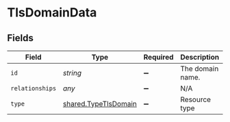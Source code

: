 # TlsDomainData


## Fields

| Field                                                        | Type                                                         | Required                                                     | Description                                                  | Example                                                      |
| ------------------------------------------------------------ | ------------------------------------------------------------ | ------------------------------------------------------------ | ------------------------------------------------------------ | ------------------------------------------------------------ |
| `id`                                                         | *string*                                                     | :heavy_minus_sign:                                           | The domain name.                                             | www.example.com                                              |
| `relationships`                                              | *any*                                                        | :heavy_minus_sign:                                           | N/A                                                          |                                                              |
| `type`                                                       | [shared.TypeTlsDomain](../../models/shared/typetlsdomain.md) | :heavy_minus_sign:                                           | Resource type                                                |                                                              |